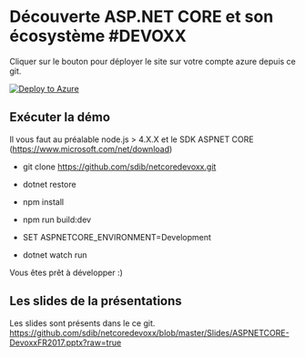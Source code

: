 
# Découverte ASP.NET CORE et son écosystème \#DEVOXX

Cliquer sur le bouton pour déployer le site sur votre compte azure depuis ce git.

[![Deploy to Azure](http://azuredeploy.net/deploybutton.png)](https://deploy.azure.com/?repository=https://github.com/sdib/netcorelive/tree/devoxx)

## Exécuter la démo

Il vous faut au préalable node.js > 4.X.X et le SDK ASPNET CORE (https://www.microsoft.com/net/download)

- git clone https://github.com/sdib/netcoredevoxx.git
- dotnet restore
- npm install
- npm run build:dev
- SET ASPNETCORE_ENVIRONMENT=Development

- dotnet watch run

Vous êtes prêt à développer :)

## Les slides de la présentations

Les slides sont présents dans le ce git.
https://github.com/sdib/netcoredevoxx/blob/master/Slides/ASPNETCORE-DevoxxFR2017.pptx?raw=true
